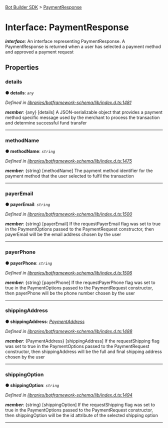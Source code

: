 [Bot Builder SDK](../README.md) > [PaymentResponse](../interfaces/botbuilder.paymentresponse.md)



# Interface: PaymentResponse

*__interface__*: An interface representing PaymentResponse. A PaymentResponse is returned when a user has selected a payment method and approved a payment request



## Properties
<a id="details"></a>

###  details

**●  details**:  *`any`* 

*Defined in [libraries/botframework-schema/lib/index.d.ts:1481](https://github.com/Microsoft/botbuilder-js/blob/57c9ba8/libraries/botframework-schema/lib/index.d.ts#L1481)*


*__member__*: {any} [details] A JSON-serializable object that provides a payment method specific message used by the merchant to process the transaction and determine successful fund transfer





___

<a id="methodname"></a>

###  methodName

**●  methodName**:  *`string`* 

*Defined in [libraries/botframework-schema/lib/index.d.ts:1475](https://github.com/Microsoft/botbuilder-js/blob/57c9ba8/libraries/botframework-schema/lib/index.d.ts#L1475)*


*__member__*: {string} [methodName] The payment method identifier for the payment method that the user selected to fulfil the transaction





___

<a id="payeremail"></a>

###  payerEmail

**●  payerEmail**:  *`string`* 

*Defined in [libraries/botframework-schema/lib/index.d.ts:1500](https://github.com/Microsoft/botbuilder-js/blob/57c9ba8/libraries/botframework-schema/lib/index.d.ts#L1500)*


*__member__*: {string} [payerEmail] If the requestPayerEmail flag was set to true in the PaymentOptions passed to the PaymentRequest constructor, then payerEmail will be the email address chosen by the user





___

<a id="payerphone"></a>

###  payerPhone

**●  payerPhone**:  *`string`* 

*Defined in [libraries/botframework-schema/lib/index.d.ts:1506](https://github.com/Microsoft/botbuilder-js/blob/57c9ba8/libraries/botframework-schema/lib/index.d.ts#L1506)*


*__member__*: {string} [payerPhone] If the requestPayerPhone flag was set to true in the PaymentOptions passed to the PaymentRequest constructor, then payerPhone will be the phone number chosen by the user





___

<a id="shippingaddress"></a>

###  shippingAddress

**●  shippingAddress**:  *[PaymentAddress](botbuilder.paymentaddress.md)* 

*Defined in [libraries/botframework-schema/lib/index.d.ts:1488](https://github.com/Microsoft/botbuilder-js/blob/57c9ba8/libraries/botframework-schema/lib/index.d.ts#L1488)*


*__member__*: {PaymentAddress} [shippingAddress] If the requestShipping flag was set to true in the PaymentOptions passed to the PaymentRequest constructor, then shippingAddress will be the full and final shipping address chosen by the user





___

<a id="shippingoption"></a>

###  shippingOption

**●  shippingOption**:  *`string`* 

*Defined in [libraries/botframework-schema/lib/index.d.ts:1494](https://github.com/Microsoft/botbuilder-js/blob/57c9ba8/libraries/botframework-schema/lib/index.d.ts#L1494)*


*__member__*: {string} [shippingOption] If the requestShipping flag was set to true in the PaymentOptions passed to the PaymentRequest constructor, then shippingOption will be the id attribute of the selected shipping option





___


